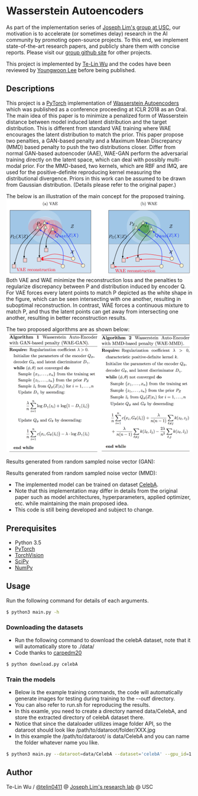 # Wasserstein Autoencoders

As part of the implementation series of [Joseph Lim's group at USC](http://csail.mit.edu/~lim), our motivation is to accelerate (or sometimes delay) research in the AI community by promoting open-source projects. To this end, we implement state-of-the-art research papers, and publicly share them with concise reports. Please visit our [group github site](https://github.com/gitlimlab) for other projects.

This project is implemented by [Te-Lin Wu](https://github.com/telin0411) and the codes have been reviewed by [Youngwoon Lee](https://github.com/youngwoon) before being published.

## Descriptions
This project is a [PyTorch](http://pytorch.org) implementation of [Wasserstein Autoencoders](https://arxiv.org/pdf/1711.01558.pdf) which was published as a conference proceeding at ICLR 2018 as an Oral. The main idea of this paper is to minimize a penalized form of Wasserstein distance between model induced latent distribution and the target distribution. This is different from standard VAE training where WAE encourages the latent distribution to match the prior. This paper propose two penalties, a GAN-based penalty and a Maximum Mean Discrepancy (MMD) based penalty to push the two distributions closer. Differ from normal GAN-based autoencoder (AAE), WAE-GAN perform the adversarial training directly on the latent space, which can deal with possibly multi-modal prior. For the MMD-based, two kernels, which are RBF and IMQ, are used for the positive-definite reproducing kernel measuring the distributional divergence. Priors in this work can be assumed to be drawn from Gaussian distribution. (Details please refer to the original paper.)

The below is an illustration of the main concept for the proposed training.
<img src="figs/wae_model.png"/>
Both VAE and WAE minimize the reconstruction loss and the penalties to regularize discrepancy between P and distribution induced by encoder Q. For VAE forces every latent points to match P depicted as the white shape in the figure, which can be seen intersecting with one another, resulting in suboptimal reconstruction. In contrast, WAE forces a continuous mixture to match P, and thus the latent points can get away from intersecting one another, resulting in better reconstruction results. 

The two proposed algorithms are as shown below:
<img src="figs/wae_algo.png"/>

Results generated from random sampled noise vector (GAN):

Results generated from random sampled noise vector (MMD):

* The implemented model can be trained on dataset [CelebA](http://mmlab.ie.cuhk.edu.hk/projects/CelebA.html).
* Note that this implementation may differ in details from the original paper such as model architectures, hyperparameters, applied optimizer, etc. while maintaining the main proposed idea.
* This code is still being developed and subject to change.

## Prerequisites

- Python 3.5
- [PyTorch](http://pytorch.org)
- [TorchVision](http://pytorch.org)
- [SciPy](http://www.scipy.org/install.html)
- [NumPy](http://www.numpy.org/)

## Usage
Run the following command for details of each arguments.
```bash
$ python3 main.py -h
```

### Downloading the datasets
* Run the following command to download the celebA dataset, note that it will automatically store to ./data/
* Code thanks to [carpedm20](https://github.com/carpedm20/DCGAN-tensorflow)
```bash
$ python download.py celebA
```

### Train the models
* Below is the example training commands, the code will automatically generate images for testing during training to the --outf directory.
* You can also refer to run.sh for reproducing the results.
* In this examle, you need to create a directory named data/CelebA, and store the extracted directory of celebA dataset there.
* Notice that since the dataloader utilizes image folder API, so the dataroot should look like /path/to/dataroot/folder/XXX.jpg
* In this example the /path/to/dataroot/ is data/CelebA and you can name the folder whatever name you like.
```bash
$ python3 main.py --dataroot=data/CelebA --dataset='celebA' --gpu_id=1 --cuda --noise='add_noise' --outf=gan_outputs/ --mode='gan'
```

## Author

Te-Lin Wu / [@telin0411](https://github.com/telin0411) @ [Joseph Lim's research lab](https://github.com/gitlimlab) @ USC
